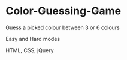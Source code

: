 # Color-Guessing-Game
Guess a picked colour between 3 or 6 colours

Easy and Hard modes

HTML, CSS, jQuery
